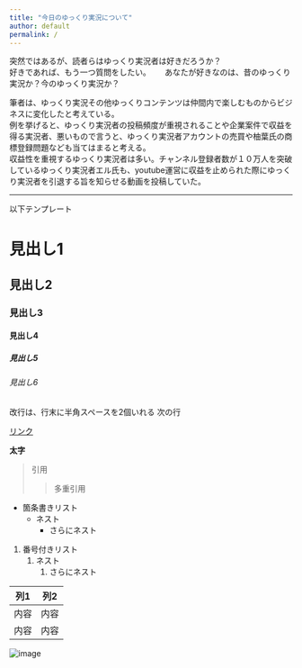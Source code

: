 ```yaml
---
title: "今日のゆっくり実況について"
author: default
permalink: /
---
```

突然ではあるが、読者らはゆっくり実況者は好きだろうか？  
好きであれば、もう一つ質問をしたい。　　
あなたが好きなのは、昔のゆっくり実況か？今のゆっくり実況か？　　

筆者は、ゆっくり実況その他ゆっくりコンテンツは仲間内で楽しむものからビジネスに変化したと考えている。  
例を挙げると、ゆっくり実況者の投稿頻度が重視されることや企業案件で収益を得る実況者、悪いもので言うと、ゆっくり実況者アカウントの売買や柚葉氏の商標登録問題なども当てはまると考える。  
収益性を重視するゆっくり実況者は多い。チャンネル登録者数が１０万人を突破しているゆっくり実況者エル氏も、youtube運営に収益を止められた際にゆっくり実況者を引退する旨を知らせる動画を投稿していた。



---

以下テンプレート

# 見出し1
## 見出し2
### 見出し3
#### 見出し4
##### 見出し5
###### 見出し6

改行は、行末に半角スペースを2個いれる
次の行

[リンク](https://www.google.co.jp/)

**太字**

> 引用
>> 多重引用


- 箇条書きリスト
  - ネスト
    - さらにネスト


1. 番号付きリスト
   1. ネスト
      1. さらにネスト


| 列1  | 列2  |
|-----|-----|
| 内容  | 内容  |
| 内容  | 内容  |

![image](/GHPages_WebSite/assets/images/logo-150.png)
